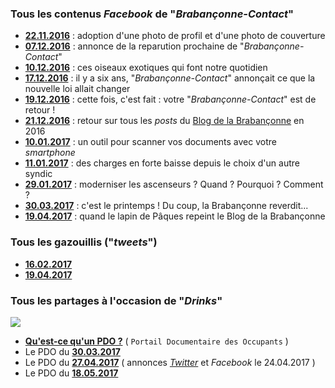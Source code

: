 ### Tous les contenus *Facebook* de "*Brabançonne-Contact*"

* [**22.11.2016**](20161122.md) : adoption d'une photo de profil et d'une photo de couverture
* [**07.12.2016**](20161207.md) : annonce de la reparution prochaine de "*Brabançonne-Contact*"
* [**10.12.2016**](20161210.md) : ces oiseaux exotiques qui font notre quotidien
* [**17.12.2016**](20161217.md) : il y a six ans, "*Brabançonne-Contact*" annonçait ce que la nouvelle loi allait changer
* [**19.12.2016**](20161219.md) : cette fois, c'est fait : votre "*Brabançonne-Contact*" est de retour !
* [**21.12.2016**](20161221.md) : retour sur tous les *posts* du [Blog de la Brabançonne](http://brab80.webs.com/) en 2016
* [**10.01.2017**](20170110.md) : un outil pour scanner vos documents avec votre *smartphone*
* [**11.01.2017**](20170111.md) : des charges en forte baisse depuis le choix d'un autre syndic
* [**29.01.2017**](20170129.md) : moderniser les ascenseurs ? Quand ? Pourquoi ? Comment ?
* [**30.03.2017**](20170330.md) : c'est le printemps ! Du coup, la Brabançonne reverdit...
* [**19.04.2017**](20170419.md) : quand le lapin de Pâques repeint le Blog de la Brabançonne

### Tous les gazouillis ("*tweets*")

* [**16.02.2017**](https://twitter.com/brab80webscom/status/832142234141212673)
* [**19.04.2017**](https://twitter.com/brab80webscom/status/854583198214479873)


### Tous les partages à l'occasion de "*Drinks*"

![](https://brab80webscom.github.io/facebookfeeds/Drink_20170330/PDO_small.png)

* [**Qu'est-ce qu'un PDO ?**](https://brab80webscom.github.io/facebookfeeds/Drink_20170330/PDO_definition.html) ( `Portail Documentaire des Occupants` )
* Le PDO du [**30.03.2017**](https://brab80webscom.github.io/facebookfeeds/Drink_20170330/20170330.html)
* Le PDO du [**27.04.2017**](https://brab80webscom.github.io/facebookfeeds/Drink_20170427/20170427.html) ( annonces [*Twitter*](https://twitter.com/brab80webscom/status/856426223131656194) et *Facebook* le 24.04.2017 )
* Le PDO du [**18.05.2017**](https://brab80webscom.github.io/facebookfeeds/Drink_20170518/20170518.html)



